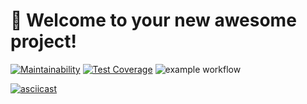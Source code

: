 # 🚀 Welcome to your new awesome project!
[![Maintainability](https://api.codeclimate.com/v1/badges/de65ede87939ccc48d13/maintainability)](https://codeclimate.com/github/HAMMER17/frontend/maintainability)
[![Test Coverage](https://api.codeclimate.com/v1/badges/de65ede87939ccc48d13/test_coverage)](https://codeclimate.com/github/HAMMER17/frontend/test_coverage)
![example workflow](https://github.com/HAMMER17/frontend/actions/workflows/app.yml/badge.svg)

[![asciicast](https://asciinema.org/a/469834.svg)](https://asciinema.org/a/469834)

